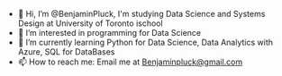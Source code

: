 - 👋 Hi, I’m @BenjaminPluck, I'm studying Data Science and Systems Design at University of Toronto ischool
- 👀 I’m interested in programming for Data Science
- 🌱 I’m currently learning Python for Data Science, Data Analytics with Azure, SQL for DataBases
- 📫 How to reach me: Email me at Benjaminpluck@gmail.com

<!---
BenjaminPluck/BenjaminPluck is a ✨ special ✨ repository because its `README.md` (this file) appears on your GitHub profile.
You can click the Preview link to take a look at your changes.
--->
